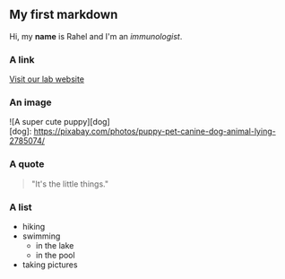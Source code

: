 ## My first markdown
Hi, my **name** is Rahel and I'm an _immunologist_.

### A link
[Visit our lab website](https://www.dqbm.uzh.ch/en/research/joller/Team.html)

### An image
![A super cute puppy][dog]  
[dog]: https://pixabay.com/photos/puppy-pet-canine-dog-animal-lying-2785074/

### A quote
> "It's the little things."

### A list
* hiking
* swimming
  * in the lake
  * in the pool
* taking pictures
